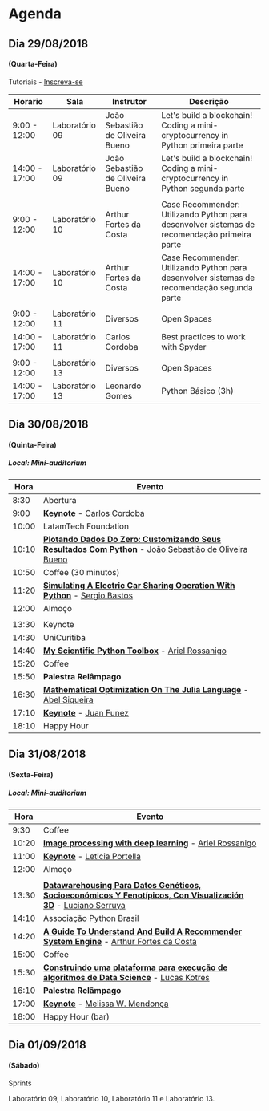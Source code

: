 # Agenda

## Dia 29/08/2018
#### (Quarta-Feira)

Tutoriais - [Inscreva-se](https://goo.gl/forms/oXNCeeo8lUYIcOpy1)

| Horario | Sala | Instrutor | Descrição |
| ------- | ---- | --------- | --------- |
| 9:00 - 12:00 | Laboratório 09 | João Sebastião de Oliveira Bueno | Let's build a blockchain! Coding a mini-cryptocurrency in Python primeira parte |
| 14:00 - 17:00 | Laboratório 09 | João Sebastião de Oliveira Bueno | Let's build a blockchain! Coding a mini-cryptocurrency in Python segunda parte |
| | | | |
| 9:00 - 12:00 | Laboratório 10 | Arthur Fortes da Costa | Case Recommender: Utilizando Python para desenvolver sistemas de recomendação primeira parte |
| 14:00 - 17:00 | Laboratório 10 | Arthur Fortes da Costa | Case Recommender: Utilizando Python para desenvolver sistemas de recomendação segunda parte |
| | | | |
| 9:00 - 12:00 | Laboratório 11 | Diversos | Open Spaces |
| 14:00 - 17:00 | Laboratório 11 | Carlos Cordoba | Best practices to work with Spyder |
| | | | |
| 9:00 - 12:00 | Laboratório 13 | Diversos | Open Spaces |
| 14:00 - 17:00 | Laboratório 13 | Leonardo Gomes | Python Básico (3h) |


## Dia 30/08/2018
#### (Quinta-Feira)
##### Local: Mini-auditorium

| Hora | Evento |
| ----- | ------ |
| 8:30 | Abertura |
| 9:00 | [**Keynote**](../program/submissions/#/talks) - [Carlos Cordoba](../program/submissions/#/speakers) |
| 10:00 | LatamTech Foundation |
| 10:10 | [**Plotando Dados Do Zero: Customizando Seus Resultados Com Python**](../program/submissions/#/talks) - [João Sebastião de Oliveira Bueno](../program/submissions/#/speakers) |
| 10:50 | Coffee (30 minutos) |
| 11:20 | [**Simulating A Electric Car Sharing Operation With Python**](../program/submissions/#/talks) - [Sergio Bastos](../program/submissions/#/speakers) |
| 12:00 | Almoço |
| | |
| 13:30 | Keynote |
| 14:30 | UniCuritiba |
| 14:40 | [**My Scientific Python Toolbox**](../program/submissions/#/talks) - [Ariel Rossanigo](../program/submissions/#/speakers) |
| 15:20 | Coffee |
| 15:50 | **Palestra Relâmpago** |
| 16:30 | [**Mathematical Optimization On The Julia Language**](../program/submissions/#/talks) - [Abel Siqueira](../program/submissions/#/speakers) |
| 17:10 | [**Keynote**](../program/submissions/#/talks) - [Juan Funez](../program/submissions/#/speakers) |
| 18:10 | Happy Hour |

## Dia 31/08/2018
#### (Sexta-Feira)
##### Local: Mini-auditorium

| Hora | Evento |
| ---- | ------ |
| 9:30  | Coffee |
| 10:20 | [**Image processing with deep learning**](../program/submissions/#/talks) - [Ariel Rossanigo](../program/submissions/#/speakers) |
| 11:00 | [**Keynote**](../program/submissions/#/talks) - [Leticia Portella](../program/submissions/#/speakers) |
| 12:00 | Almoço   |
| | |
| 13:30 | [**Datawarehousing Para Datos Genéticos, Socioeconómicos Y Fenotípicos, Con Visualización 3D**](../program/submissions/#/talks) - [Luciano Serruya](../program/submissions/#/speakers) |
| 14:10 | Associação Python Brasil |
| 14:20 | [**A Guide To Understand And Build A Recommender System Engine**](../program/submissions/#/talks) - [Arthur Fortes da Costa](../program/submissions/#/speakers) |
| 15:00 | Coffee |
| 15:30 | [**Construindo uma plataforma para execução de algoritmos de Data Science**](../program/submissions/#/talks) - [Lucas Kotres](../program/submissions/#/speakers) |
| 16:10 | **Palestra Relâmpago** |
| 17:00 | [**Keynote**](../program/submissions/#/talks) - [Melissa W. Mendonça](../program/submissions/#/speakers) |
| 18:00 | Happy Hour (bar) |

## Dia 01/09/2018
#### (Sábado)

Sprints

Laboratório 09, Laboratório 10, Laboratório 11 e Laboratório 13.
